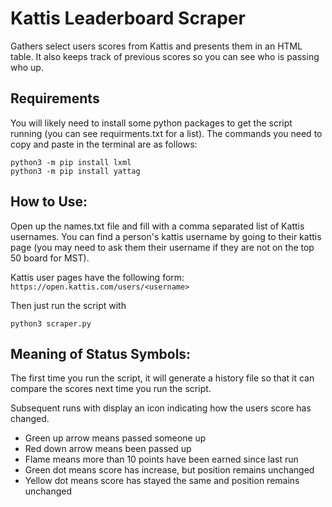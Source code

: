 # Kattis Leaderboard Scraper

Gathers select users scores from Kattis and presents them in an HTML table. It also keeps track of previous scores so you can see who is passing who up.

## Requirements

You will likely need to install some python packages to get the script running (you can see requirments.txt for a list). The commands you need to copy and paste in the terminal are as follows:

```
python3 -m pip install lxml
python3 -m pip install yattag
```

## How to Use:

Open up the names.txt file and fill with a comma separated list of Kattis usernames. You can find a person's kattis username by going to their kattis page (you may need to ask them their username if they are not on the top 50 board for MST).

Kattis user pages have the following form: `https://open.kattis.com/users/<username>`

Then just run the script with

```
python3 scraper.py
```
  
## Meaning of Status Symbols:

The first time you run the script, it will generate a history file so that it can compare the scores next time you run the script.

Subsequent runs with display an icon indicating how the users score has changed.

* Green up arrow means passed someone up
* Red down arrow means been passed up
* Flame means more than 10 points have been earned since last run
* Green dot means score has increase, but position remains unchanged
* Yellow dot means score has stayed the same and position remains unchanged



